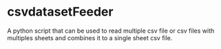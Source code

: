 # csvdatasetFeeder
A python script that can be used to read multiple csv file or csv files with multiples sheets and combines it to a single sheet csv file.
